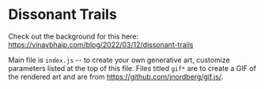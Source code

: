 # Dissonant Trails

Check out the background for this here: https://vinaybhaip.com/blog/2022/03/12/dissonant-trails

Main file is `index.js` -- to create your own generative art, customize parameters listed at the top of this file. Files titled `gif*` are to create a GIF of the rendered art and are from https://github.com/jnordberg/gif.js/.
